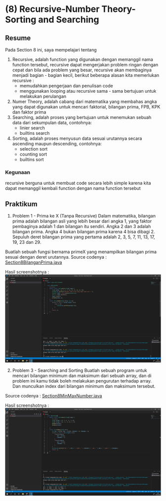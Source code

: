 # **(8) Recursive-Number Theory-Sorting and Searching**

## **Resume**
Pada Section 8 ini, saya mempelajari tentang
1. Recursive, adalah function yang digunakan dengan memanggil nama function tersebut, recursive dapat mengerjakan problem ringan dengan cepat dan bila ada problem yang besar, recursive akan membaginya menjadi bagian - bagian kecil, berikut beberapa alasan kita memerlukan recursive :
    - memudahkan pengerjaan dan penulisan code 
    - menggunakan looping atau recursive sama - sama bertujuan untuk melakukan perulangan
2. Numer Theory, adalah cabang dari matematika yang membahas angka yang dapat digunakan untuk mencari faktorial, bilangan prima, FPB, KPK dan faktor prima
3. Searching, adalah proses yang bertujuan untuk menemukan sebuah data dari sekumpulan data, contohnya:
    - linier search
    - builtins search
4. Sorting, adalah proses menyusun data sesuai urutannya secara ascending maupun descending, contohnya:
    - selection sort
    - counting sort
    - builtins sort
### Kegunaan
recursive berguna untuk membuat code secara lebih simple karena kita dapat memanggil kembali function dengan nama function tersebut

## **Praktikum**
1. Problem 1 - Prima ke X (Tanpa Recursive)
Dalam matematika, bilangan prima adalah bilangan asli yang lebih besar dari angka 1, yang faktor pembaginya adalah 1 dan bilangan itu sendiri. Angka 2 dan 3 adalah bilangan prima. Angka 4 bukan bilangan prima karena 4 bisa dibagi 2. Sepuluh deret bilangan prima yang pertama adalah 2, 3, 5, 7, 11, 13, 17, 19, 23 dan 29.

Buatlah sebuah fungsi bernama primeX yang menampilkan bilangan prima sesuai dengan deret urutannya.
Source codenya : [Section8BilanganPrima.java](https://github.com/RakhaRafifA/Java-Spring-Boot_Rakha-Rafif-Arifin/blob/fcf42e0e7e3660cdf832618b2bb9d41459c7ef63/8_Recursive-Number%20Theory-Sorting%20and%20Searching/praktikum/Section8BilanganPrima.java)

Hasil screenshotnya : ![Section8BilanganPrima.java](https://github.com/RakhaRafifA/Java-Spring-Boot_Rakha-Rafif-Arifin/blob/fcf42e0e7e3660cdf832618b2bb9d41459c7ef63/8_Recursive-Number%20Theory-Sorting%20and%20Searching/screenshots/Screenshot%20Section8%20Bilangan%20Prima.PNG)

2. Problem 3 - Searching and Sorting
Buatlah sebuah program untuk mencari bilangan minimum dan maksimum dari sebuah array, dan di problem ini kamu tidak boleh melakukan pengurutan terhadap array. Dan munculkan index dari bilangan minimum dan maksimum tersebut.

Source codenya : [Section8MinMaxNumber.java](https://github.com/RakhaRafifA/Java-Spring-Boot_Rakha-Rafif-Arifin/blob/fcf42e0e7e3660cdf832618b2bb9d41459c7ef63/8_Recursive-Number%20Theory-Sorting%20and%20Searching/praktikum/Section8MinMaxNumber.java)

Hasil screenshotnya : ![Section8MinMaxNumber.java](https://github.com/RakhaRafifA/Java-Spring-Boot_Rakha-Rafif-Arifin/blob/fcf42e0e7e3660cdf832618b2bb9d41459c7ef63/8_Recursive-Number%20Theory-Sorting%20and%20Searching/screenshots/Screenshot%20Section8%20Min%20Max%20Number.PNG)